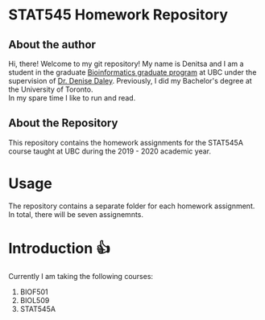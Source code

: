 # STAT545 Homework Repository

## About the author

Hi, there! Welcome to my git repository! My name is Denitsa and I am a student in the graduate [Bioinformatics graduate program](http://www.bioinformatics.ubc.ca) at UBC under the supervision of [Dr. Denise Daley](https://www.hli.ubc.ca/profile/daley/denise). Previously, I did my Bachelor's degree at the University of Toronto.
<br>In my spare time I like to run and read.</br>

## About the Repository
This repository contains the homework assignments for the STAT545A course taught at UBC during the 2019 - 2020 academic year.

# Usage

The repository contains a separate folder for each homework assignment. In total, there will be seven assignemnts.

# Introduction :+1:


Currently I am taking the following courses:
 1. BIOF501 
 2. BIOL509
 3. STAT545A
